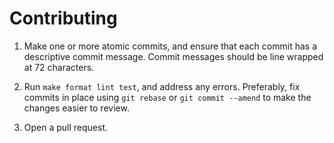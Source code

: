 # Contributing

1.  Make one or more atomic commits, and ensure that each commit has a
    descriptive commit message. Commit messages should be line wrapped
    at 72 characters.

2.  Run `make format lint test`, and address any errors. Preferably, fix commits
    in place using `git rebase` or `git commit --amend` to make the changes
    easier to review.

3.  Open a pull request.
